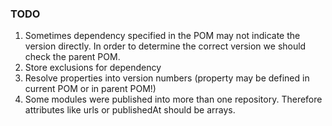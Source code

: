 ### TODO

1. Sometimes dependency specified in the POM may not indicate the version directly. In order to determine the correct version we should check the parent POM.
2. Store exclusions for dependency
3. Resolve properties into version numbers (property may be defined in current POM or in parent POM!)
4. Some modules were published into more than one repository. Therefore attributes like urls or publishedAt should be arrays. 

